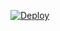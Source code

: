 [![Deploy](https://www.herokucdn.com/deploy/button.svg)](https://heroku.com/deploy?template=https://github.com/FelixBots/AlienAlfa3)
